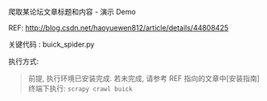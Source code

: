 爬取某论坛文章标题和内容 - 演示 Demo

REF: http://blog.csdn.net/haoyuewen812/article/details/44808425

关键代码 : buick_spider.py

执行方式:
> 前提, 执行环境已安装完成. 若未完成, 请参考 REF 指向的文章中[安装指南]
终端下执行:
`scrapy crawl buick`
